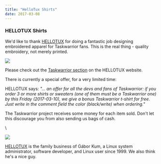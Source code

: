 ```yaml
---
title: "HelloTux Shirts"
date: 2017-03-08
---
```


### HELLOTUX Shirts 

We\'d like to thank [HELLOTUX](https://www.hellotux.com) for doing a fantastic job designing embroidered apparel for Taskwarrior fans.
This is the real thing - quality embroidery, not merely printed.

![](/images/shirt.png)

Please check out the [Taskwarrior section](https://www.hellotux.com/taskwarrior)
on the HELLOTUX website.

There is currently a special offer, for a very limited time:

HELLOTUX says: *\"... an offer for all the devs and fans of Taskwarrior: if you order 3 or more shirts or sweaters (one of them must be a Taskwarrior one) by this Friday (2017-03-10), we give a bonus Taskwarrior t-shirt for free.
Just write in the comment field the color (black/write) when ordering.\"*

The Taskwarrior project receives some money for each item sold.
Don\'t let this discourage you from also sending us bags of cash.

\

![](/images/hellotux.gif)

[HELLOTUX](https://www.hellotux.com) is the family business of Gábor Kum, a Linux system administrator, software developer, and Linux user since 1999. We also think he\'s a nice guy.
